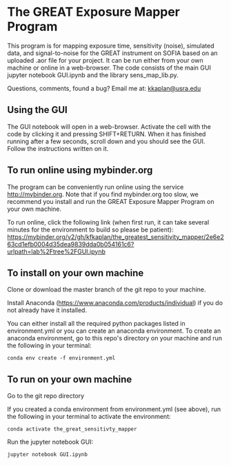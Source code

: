 # The GREAT Exposure Mapper Program

This program is for mapping exposure time, sensitivity (noise), simulated data, and signal-to-noise for the GREAT instrument on SOFIA based on an uploaded .aor file for your project.  It can be run either from your own machine or online in a web-browser.  The code consists of the main GUI jupyter notebook GUI.ipynb and the library sens_map_lib.py.

Questions, comments, found a bug?  Email me at: kkaplan@usra.edu

## Using the GUI

The GUI notebook will open in a web-browser.  Activate the cell with the code by clicking it and pressing SHIFT+RETURN.  When it has finished running after a few seconds, scroll down and you should see the GUI.  Follow the instructions written on it.

## To run online using mybinder.org

The program can be conveniently run online using the service http://mybinder.org.    Note that if you find mybinder.org too slow, we recommend you install and run the GREAT Exposure Mapper Program on your own machine.

To run online, click the following link (when first run, it can take several minutes for the environment to build so please be patient):
https://mybinder.org/v2/gh/kfkaplan/the_greatest_sensitivity_mapper/2e6e263cd1efb0004d35dea9839dda0b054161c6?urlpath=lab%2Ftree%2FGUI.ipynb

## To install on your own machine

Clone or download the master branch of the git repo to your machine.

Install Anaconda (https://www.anaconda.com/products/individual) if you do not already have it installed.

You can either install all the required python packages listed in environment.yml or you can create an anaconda environment.  To create an anaconda environment, go to this repo's directory on your machine and run the following in your terminal:
```
conda env create -f environment.yml
```

## To run on your own machine

Go to the git repo directory

If you created a conda environment from environment.yml (see above), run the following in your terminal to activate the environment:
```
conda activate the_great_sensitivty_mapper

```
Run the jupyter notebook GUI:
```
jupyter notebook GUI.ipynb
```



